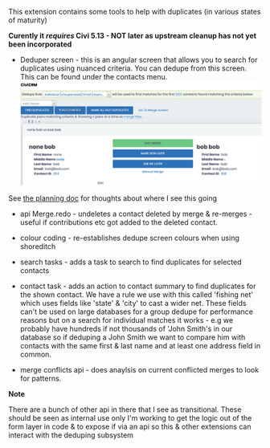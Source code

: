 This extension contains some tools to help with duplicates (in various states of maturity)

**Curently it *requires* Civi 5.13 - NOT later as upstream cleanup has not yet been incorporated**
- Deduper screen - this is an angular screen that allows you to search for duplicates using nuanced criteria. You can dedupe from this screen.
This can be found under the contacts menu.
![Deduper Screen](docs/images/Deduper.png?raw=true "Deduper screen")

See [the planning doc](docs/Planning.md) for thoughts about where I see this going

- api Merge.redo - undeletes a contact deleted by merge & re-merges - useful if contributions etc got added to the deleted contact.

- colour coding - re-establishes dedupe screen colours when using shoreditch

- search tasks - adds a task to search to find duplicates for selected contacts

- contact task - adds an action to contact summary to find duplicates for the shown contact. We have
a rule we use with this called 'fishing net' which uses fields like 'state' & 'city' to cast a wider net.
These fields can't be used on large databases for a group dedupe for performance reasons but on a search
 for individual matches it works - e.g we probably have hundreds if not thousands of 'John Smith's in our database so if deduping
 a John Smith we want to compare him with contacts with the same first & last name and at least one
 address field in common.

- merge conflicts api - does anaylsis on current conflicted merges to look for patterns.

**Note**

There are a bunch of other api in there that I see as transitional. These should be
seen as internal use only I'm working to get the logic out of the form layer in code & to expose if via an api so this & other extensions
 can interact with the deduping subsystem

